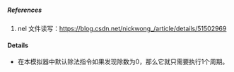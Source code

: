##### References

1. nel 文件读写：<https://blog.csdn.net/nickwong_/article/details/51502969>

#### Details

* 在本模拟器中默认除法指令如果发现除数为0，那么它就只需要执行1个周期。